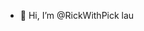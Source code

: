 - 👋 Hi, I’m @RickWithPick
lau

<!---
RickWithPick/RickWithPick is a ✨ special ✨ repository because its `README.md` (this file) appears on your GitHub profile.
You can click the Preview link to take a look at your changes.
--->
